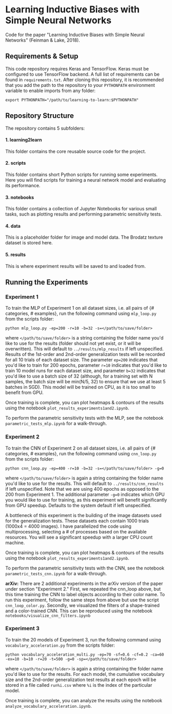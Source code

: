 # Learning Inductive Biases with Simple Neural Networks

Code for the paper "Learning Inductive
Biases with Simple Neural Networks" (Feinman & Lake, 2018).

## Requirements & Setup
This code repository requires Keras and TensorFlow. Keras must be
configured to use TensorFlow backend. A full list of requirements can be found
in `requirements.txt`. After cloning this repository, it is recommended that
you add the path to the repository to your `PYTHONPATH` environment variable
to enable imports from any folder:

    export PYTHONPATH="/path/to/learning-to-learn:$PYTHONPATH"


## Repository Structure
The repository contains 5 subfolders:

#### 1. learning2learn
This folder contains the core reusable source code for the project.

#### 2. scripts
This folder contains short Python scripts for running some experiments. Here
you will find scripts for training a neural network model and evaluating its
performance.

#### 3. notebooks
This folder contains a collection of Jupyter Notebooks for various small tasks,
such as plotting results and performing parametric sensitivity tests.

#### 4. data
This is a placeholder folder for image and model data. The Brodatz texture
dataset is stored here.

#### 5. results
This is where experiment results will be saved to and loaded from.

## Running the Experiments

### Experiment 1

To train the MLP of Experiment 1 on all dataset sizes, i.e. all pairs of
{# categories, # examples}, run the following command using `mlp_loop.py` from
the scripts folder:

    python mlp_loop.py -ep=200 -r=10 -b=32 -s=</path/to/save/folder>

where `</path/to/save/folder>` is a string containing the folder name you'd like
to use for the results (folder should not yet exist, or it will be overwritten).
This will default to `../results/mlp_results` if left unspecified. Results
of the 1st-order and 2nd-order generalization tests will be recorded for all 10
trials of each dataset size.
The parameter `ep=200` indicates that you'd like to train for 200 epochs,
parameter `r=10` indicates that you'd like to train 10 model runs for each
dataset size, and parameter `b=32` indicates that you'd like to use a batch
size of 32 (although, for a training set with N samples, the batch size will be
min(N/5, 32) to ensure that we use at least 5 batches in SGD). This model will
be trained on CPU, as it is too small to benefit from GPU.

Once training is complete, you can plot heatmaps & contours of the results using
the notebook `plot_results_experiments1and2.ipynb`.

To perform the parametric sensitivity tests with the MLP, see
the notebook `parametric_tests_mlp.ipynb` for a walk-through.

### Experiment 2

To train the CNN of Experiment 2 on all dataset sizes, i.e. all pairs of
{# categories, # examples}, run the following command using `cnn_loop.py` from
the scripts folder:

    python cnn_loop.py -ep=400 -r=10 -b=32 -s=</path/to/save/folder> -g=0

where `</path/to/save/folder>` is again a string containing the folder name
you'd like to use for the results. This will default to
`../results/cnn_results` if left unspecified. Note that we are using 400
epochs as opposed to the 200 from Experiment 1. The additional parameter `-g=0`
indicates which GPU you would like to use for training, as this experiment will
benefit significantly from GPU speedup. Defaults to the system default if left
unspecified.

A bottleneck of this experiment is the building of the image datasets used for
the generalization tests. These datasets each contain 1000 trials
(1000x4 = 4000 images). I have parallelized the code using multiprocessing,
selecting a # of processes based on the available resources. You will see a
significant speedup with a larger CPU count machine.

Once training is complete, you can plot heatmaps & contours of the results using
the notebook `plot_results_experiments1and2.ipynb`.

To perform the parametric sensitivity tests with the CNN, see the
notebook `parametric_tests_cnn.ipynb` for a walk-through.

**arXiv:** There are 2 additional experiments in the arXiv version of the
paper under section "Experiment 2." First, we repeated the cnn_loop above, but
this time training the CNN to label objects according to their color name.
To run this experiment, follow the same steps from above but use the script
`cnn_loop_color.py`. Secondly, we visualized the filters of a shape-trained and
a color-trained CNN. This can be reproduced using the notebook
`notebooks/visualize_cnn_filters.ipynb`

### Experiment 3

To train the 20 models of Experiment 3, run the following command using
`vocabulary_acceleration.py` from the scripts folder:

    python vocabulary_acceleration_multi.py -ep=70 -sf=0.6 -cf=0.2 -ca=60 -ex=10 -b=10 -r=20 -t=500 -g=0 -sp=</path/to/save/folder>

where `</path/to/save/folder>` is again a string containing the folder name
you'd like to use for the results. For each model, the cumulative vocabulary
size and the 2nd-order generalization test results at each epoch will be stored
in a file called `run%i.csv` where `%i` is the index of the particular model.

Once training is complete, you can analyze the results using the notebook
`analyze_vocabulary_acceleration.ipynb`.
